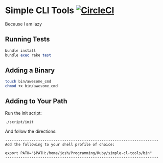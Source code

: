 # Simple CLI Tools [![CircleCI](https://circleci.com/gh/trueheart78/simple-cli-tools.svg?style=shield)](https://circleci.com/gh/trueheart78/simple-cli-tools)

Because I am lazy

## Running Tests

```ruby
bundle install
bundle exec rake test
```

## Adding a Binary

```sh
touch bin/awesome_cmd
chmod +x bin/awesome_cmd
```

## Adding to Your Path

Run the init script:

```sh
./script/init
```

And follow the directions:

```
----------------------------------------------------------------------
Add the following to your shell profile of choice:

export PATH="$PATH:/home/josh/Programming/Ruby/simple-cl-tools/bin"
----------------------------------------------------------------------
```
